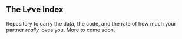 ## The L:two_hearts:ve Index
Repository to carry the data, the code, and the rate of how much your partner *really* loves you. More to come soon.
